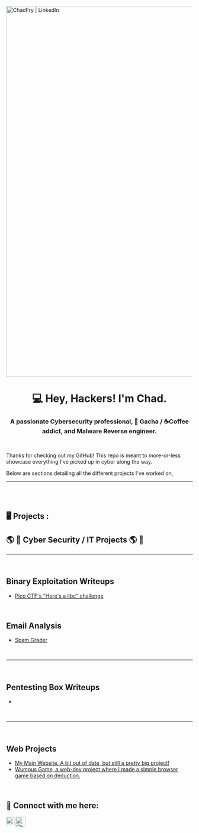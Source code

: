<img align="center" alt="ChadFry | LinkedIn" width="1000px" src="https://i.imgur.com/zg18XL0.gif" />
<h1 align="center">💻 Hey, Hackers! I'm Chad. </h1>
<h3 align="center">A passionate Cybersecurity professional, 👾 Gacha / ☕Coffee addict, and Malware Reverse engineer. </h3>
 <br />

 Thanks for checking out my GitHub! This repo is meant to more-or-less showcase everything I've picked up in cyber along the way.

Below are sections detailing all the different projects I've worked on, 



---



 <br />
 <br />


<h2>  🖥️ Projects  :</h2>



<div>





<h2>🌎 🔐 Cyber Security / IT Projects  🌎 🔐</h2>

 ---
  
 <br />

 ## Binary Exploitation Writeups
  - [Pico CTF's "Here's a libc" challenge](https://github.com/GlitchKraken/PicoCTF---Heres-a-Libc.git)

 <br />
 
  ## Email Analysis
  - [Spam Grader](https://github.com/GlitchKraken/SpamGrader?tab=readme-ov-file)
  
  
 <br />
  
 ---
  
 <br />

  ## Pentesting Box Writeups
  - 
 <br />
  
  
  

 ---
  
 <br />

  ## Web Projects
   - [My Main Website. A bit out of date, but still a pretty big project!](https://supersecrethackinglab.com)
   - [Wumpus Game, a web-dev project where I made a simple browser game based on deduction.](https://supersecrethackinglab.com/wumpusBlogPost.html)
 <br />
 
 
<h2> 📲 Connect with me here:</h2>
  
[<img align="left" alt="ChadFry | LinkedIn" width="22px" src="https://cdn.jsdelivr.net/npm/simple-icons@v3/icons/linkedin.svg" />][linkedin]

[linkedin]: https://www.linkedin.com/in/-chad-fry/

[<img align="left" alt="ChadFry | Discord" width="27px" src="https://cdn.jsdelivr.net/npm/simple-icons@v3/icons/discord.svg" />][discord]

[discord]: https://www.discord.com/users/117086477732675593